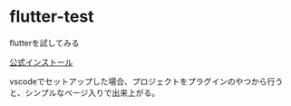 # flutter-test
flutterを試してみる

[公式インストール](https://docs.flutter.dev/get-started/install)

vscodeでセットアップした場合、プロジェクトをプラグインのやつから行うと、シンプルなページ入りで出来上がる。


